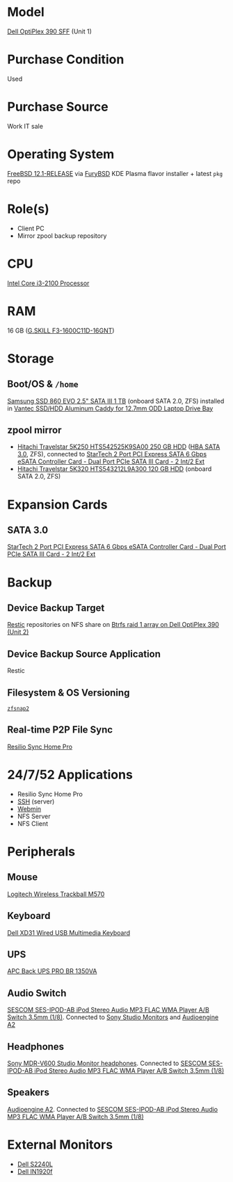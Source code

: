 # Model

[Dell OptiPlex 390 SFF](https://www.dell.com/support/home/us/en/04/product-support/product/optiplex-390/overview) (Unit 1)

# Purchase Condition

Used

# Purchase Source

Work IT sale

# Operating System

[FreeBSD 12.1-RELEASE](https://www.freebsd.org/where.html) via [FuryBSD](https://www.furybsd.org/) KDE Plasma flavor installer + latest `pkg` repo

# Role(s)

* Client PC
* Mirror zpool backup repository

# CPU

[Intel Core i3-2100 Processor](https://ark.intel.com/content/www/us/en/ark/products/53422/intel-core-i3-2100-processor-3m-cache-3-10-ghz.html)

# RAM

16 GB ([G.SKILL F3-1600C11D-16GNT](http://www.gskill.com/product/165/186/1532584719/F3-1600C11D-16GNTValueDDR3-1600MHz-CL11-11-11-1.50V16GB-(2x8GB)))

# Storage

## Boot/OS & `/home`

[Samsung SSD 860 EVO 2.5" SATA III 1 TB](https://www.samsung.com/us/computing/memory-storage/solid-state-drives/ssd-860-evo-2-5--sata-iii-1tb-mz-76e1t0b-am/) (onboard SATA 2.0, ZFS) installed in [Vantec SSD/HDD Aluminum Caddy for 12.7mm ODD Laptop Drive Bay](https://www.vantecusa.com/products_detail.php?p_id=144&p_name=SSD%2FHDD+Aluminum+Caddy+for+12.7mm+ODD+Laptop+Drive+Bay&pc_id=6&pc_name=Converters&pt_id=2&pt_name=Hard+Drive+Accessories)

## zpool mirror

* [Hitachi Travelstar 5K250 HTS542525K9SA00 250 GB HDD](https://www.newegg.com/hitachi-gst-travelstar-5k250-250gb-hts542525k9sa00/p/N82E16822145159) ([HBA SATA 3.0](https://github.com/jdrch/Hardware/blob/master/Dell%20OptiPlex%20390-1%20SFF.md#sata-30), ZFS), connected to [StarTech 2 Port PCI Express SATA 6 Gbps eSATA Controller Card - Dual Port PCIe SATA III Card - 2 Int/2 Ext](https://github.com/jdrch/Hardware/blob/master/Dell%20OptiPlex%20390%20SFF.md#sata-30)
* [Hitachi Travelstar 5K320 HTS543212L9A300 120 GB HDD](https://www.hdsentinel.com/storageinfo_details.php?lang=en&model=HITACHI%20HTS543212L9A300) (onboard SATA 2.0, ZFS)

# Expansion Cards

## SATA 3.0

[StarTech 2 Port PCI Express SATA 6 Gbps eSATA Controller Card - Dual Port PCIe SATA III Card - 2 Int/2 Ext](https://www.startech.com/Cards-Adapters/HDD-Controllers/SATA-Cards/2-Port-PCI-Express-SATA-6-Gbps-eSATA-Controller-Card~PEXESAT322I)

# Backup

## Device Backup Target

[Restic](https://restic.net/) repositories on NFS share on [Btrfs raid 1 array on Dell OptiPlex 390 (Unit 2)](https://github.com/jdrch/Hardware/blob/master/Dell%20OptiPlex%20390-1%20SFF.md#btrfs-raid1-with-autodefrag)

## Device Backup Source Application

Restic

## Filesystem & OS Versioning

[`zfsnap2`](https://www.zfsnap.org/)

## Real-time P2P File Sync

[Resilio Sync Home Pro](https://www.resilio.com/individuals/)

# 24/7/52 Applications

* Resilio Sync Home Pro
* [SSH](https://www.openssh.com/) (server)
* [Webmin](http://www.webmin.com/index.html)
* NFS Server
* NFS Client

# Peripherals

## Mouse 

[Logitech Wireless Trackball M570](https://www.logitech.com/en-us/product/wireless-trackball-m570-business?crid=7)

## Keyboard

[Dell XD31 Wired USB Multimedia Keyboard](https://pcpartpicker.com/product/Zrw7YJ/dell-xd31w-wired-usb-multimedia-keyboard)

## UPS

[APC Back UPS PRO BR 1350VA](https://github.com/jdrch/Hardware/blob/master/UPS.md#battery-backed-up-devices-3)

## Audio Switch

[SESCOM SES-IPOD-AB iPod Stereo Audio MP3 FLAC WMA Player A/B Switch 3.5mm (1/8)](https://www.sescom.com/products/view/product/productslug/ses-ipod-ab-ipod-stereo-audio-mp3-flac-wma-player-ab-switch-35mm-18-). Connected to [Sony Studio Monitors](https://github.com/jdrch/Hardware/blob/master/Dell%20OptiPlex%20390%20SFF.md#headphones
) and [Audioengine A2](https://github.com/jdrch/Hardware/blob/master/Dell%20OptiPlex%20390%20SFF.md#speakers)

## Headphones


[Sony MDR-V600 Studio Monitor headphones](https://www.bhphotovideo.com/c/product/150378-REG/Sony_MDRV600_MDR_V600_Headphone.html/specs). Connected to [SESCOM SES-IPOD-AB iPod Stereo Audio MP3 FLAC WMA Player A/B Switch 3.5mm (1/8)](https://github.com/jdrch/Hardware/blob/master/Dell%20OptiPlex%20390%20SFF.md#audio-switch)

## Speakers

[Audioengine A2](https://www.crutchfield.com/S-bXW2qqMqe1W/p_772A2B/Audioengine-A2-Satin-black.html). Connected to [SESCOM SES-IPOD-AB iPod Stereo Audio MP3 FLAC WMA Player A/B Switch 3.5mm (1/8)](https://github.com/jdrch/Hardware/blob/master/Dell%20OptiPlex%20390%20SFF.md#audio-switch)


# External Monitors

* [Dell S2240L](https://github.com/jdrch/Hardware/blob/master/Monitors.md#connected-devices)
* [Dell IN1920f](https://github.com/jdrch/Hardware/blob/master/Monitors.md#connected-devices-1)
